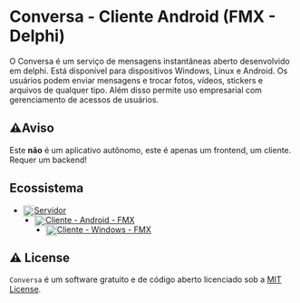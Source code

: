 # Conversa - Cliente Android  (FMX - Delphi)
O Conversa é um serviço de mensagens instantâneas aberto desenvolvido em delphi. Está disponível para dispositivos Windows, Linux e Android. Os usuários podem enviar mensagens e trocar fotos, vídeos, stickers e arquivos de qualquer tipo. Além disso permite uso empresarial com gerenciamento de acessos de usuários.

## ⚠️Aviso
Este **não** é um aplicativo autônomo, este é apenas um frontend, um cliente. Requer um backend!

## Ecossistema
- <img src="https://cdn-icons-png.flaticon.com/512/9168/9168253.png" width="20" height="20" style="float:left;"> [Servidor](https://github.com/conversa-projeto/conversa)
- <img src="https://cdn-icons-png.flaticon.com/512/270/270780.png" width="20" height="20" style="float:left;"> [Cliente - Android - FMX](https://github.com/conversa-projeto/conversa-android-fmx)
- <img src="https://cdn-icons-png.flaticon.com/512/906/906308.png" width="20" height="20" style="float:left;"> [Cliente - Windows - FMX](https://github.com/conversa-projeto/conversa-windows-fmx)

## ⚠️ License

`Conversa` é um software gratuito e de código aberto licenciado sob a [MIT License](./LICENSE). 
